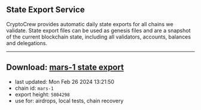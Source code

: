 ## State Export Service
CryptoCrew provides automatic daily state exports for all chains we validate. State export files can be used as genesis files and are a snapshot of the current blockchain state, including all validators, accounts, balances and delegations.

---
**Download: [mars-1 state export](https://dl-eu2.ccvalidators.com/SERVICE/mars/mars-1_export_5804298.json)**
---

- last updated: Mon Feb 26 2024 13:21:50
- chain id: `mars-1`
- export height: `5804298`
- use for: airdrops, local tests, chain recovery
